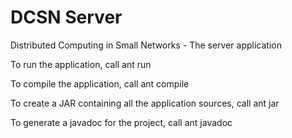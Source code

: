 DCSN Server
====

Distributed Computing in Small Networks - The server application

To run the application, call ant run

To compile the application, call ant compile

To create a JAR containing all the application sources, call ant jar

To generate a javadoc for the project, call ant javadoc

